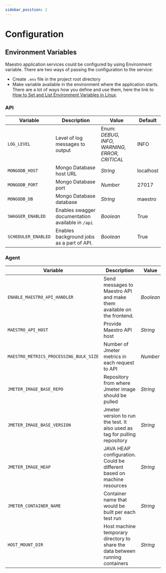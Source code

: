 ```yaml
---
sidebar_position: 2
---
```


# Configuration

## Environment Variables

Maestro application services could be configured by using Environment variable. There are two ways of passing the configuration to the service:

- Create `.env` file in the project root directory
- Make variable available in the environment where the application starts. There are a lot of ways how you define and use them, here the link to [How to Set and List Environment Variables in Linux](https://linuxize.com/post/how-to-set-and-list-environment-variables-in-linux/).

### API

| Variable            | Description                                       | Value                                         | Default   |
| ------------------- | ------------------------------------------------- | --------------------------------------------- | --------- |
| `LOG_LEVEL`         | Level of log messages to output                   | Enum: _DEBUG, INFO, WARNING, ERROR, CRITICAL_ | INFO      |
| `MONGODB_HOST`      | Mongo Database host URL                           | _String_                                      | localhost |
| `MONGODB_PORT`      | Mongo Database port                               | _Number_                                      | 27017     |
| `MONGODB_DB`        | Mongo Database database                           | _String_                                      | maestro   |
| `SWAGGER_ENABLED`   | Enables swagger documentation available in `/api` | _Boolean_                                     | True      |
| `SCHEDULER_ENABLED` | Enables background jobs as a part of API.         | _Boolean_                                     | True      |

### Agent

| Variable                               | Description                                                                   | Value     | Default                                    |
| -------------------------------------- | ----------------------------------------------------------------------------- | --------- | ------------------------------------------ |
| `ENABLE_MAESTRO_API_HANDLER`           | Send messages to Maestro API and make them available on the frontend.         | _Boolean_ | True                                       |
| `MAESTRO_API_HOST`                     | Provide Maestro API host                                                      | _String_  | http://localhost:5000                      |
| `MAESTRO_METRICS_PROCESSING_BULK_SIZE` | Number of Jmeter metrics in each request to API                               | _Number_  | 100                                        |
| `JMETER_IMAGE_BASE_REPO`               | Repository from where Jmeter image should be pulled                           | _String_  | ''                                         |
| `JMETER_IMAGE_BASE_VERSION`            | Jmeter version to run the test. It also used as tag for pulling repository    | _String_  | ''                                         |
| `JMETER_IMAGE_HEAP`                    | JAVA HEAP configuration. Could be different based on machine resources        | _String_  | '-Xms2g -Xmx16g -XX:MaxMetaspaceSize=256m' |
| `JMETER_CONTAINER_NAME`                | Container name that would be built per each test run                          | _String_  | 'maestrojmeter'                            |
| `HOST_MOUNT_DIR`                       | Host machine temporary directory to share the data between running containers | _String_  | '/tmp/maestrojmeter'                       |

